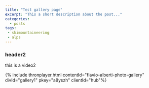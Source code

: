 ```yaml
---
title: "Test gallery page"
excerpt: "This a short description about the post..."
categories:
  - posts
tags: 
 - skimountaineering 
 - alps
---
```

### header2
this is a video2

{% include thronplayer.html contentId="flavio-alberti-photo-gallery" divId="gallery1" pkey="a8yszh" clientId="hub"%}

